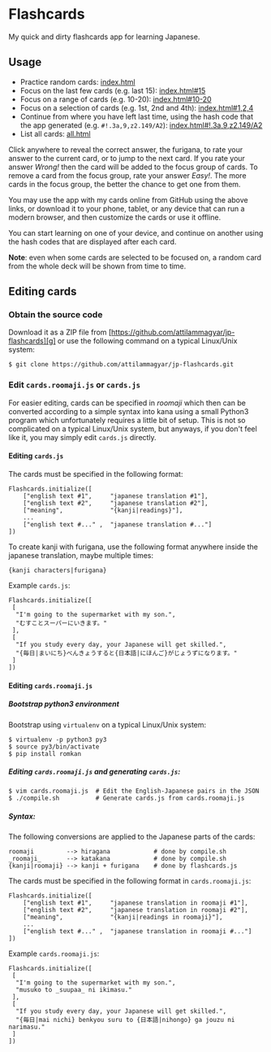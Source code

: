 Flashcards
==========

My quick and dirty flashcards app for learning Japanese.

Usage
-----

 * Practice random cards: [index.html][a]
 * Focus on the last few cards (e.g. last 15): [index.html#15][f]
 * Focus on a range of cards (e.g. 10-20): [index.html#10-20][r]
 * Focus on a selection of cards (e.g. 1st, 2nd and 4th): [index.html#1,2,4][s]
 * Continue from where you have left last time, using the hash code that the
   app generated (e.g. `#!.3a,9,z2.149/A2`): [index.html#!.3a,9,z2.149/A2][h]
 * List all cards: [all.html][l]

  [a]: http://attilammagyar.github.io/jp-flashcards/index.html
  [f]: http://attilammagyar.github.io/jp-flashcards/index.html#15
  [r]: http://attilammagyar.github.io/jp-flashcards/index.html#10-20
  [s]: http://attilammagyar.github.io/jp-flashcards/index.html#1,2,4
  [h]: http://attilammagyar.github.io/jp-flashcards/index.html#!.3a,9,z2.149/A2
  [l]: http://attilammagyar.github.io/jp-flashcards/all.html

Click anywhere to reveal the correct answer, the furigana, to rate your answer
to the current card, or to jump to the next card. If you rate your answer
*Wrong!* then the card will be added to the focus group of cards. To remove a
card from the focus group, rate your answer *Easy!*. The more cards in the
focus group, the better the chance to get one from them.

You may use the app with my cards online from GitHub using the above links, or
download it to your phone, tablet, or any device that can run a modern browser,
and then customize the cards or use it offline.

You can start learning on one of your device, and continue on another using the
hash codes that are displayed after each card.

**Note**: even when some cards are selected to be focused on, a random card
from the whole deck will be shown from time to time.

Editing cards
-------------

### Obtain the source code

Download it as a ZIP file from
[https://github.com/attilammagyar/jp-flashcards][g] or use the following
command on a typical Linux/Unix system:

  [g]: https://github.com/attilammagyar/jp-flashcards

    $ git clone https://github.com/attilammagyar/jp-flashcards.git

### Edit `cards.roomaji.js` or `cards.js`

For easier editing, cards can be specified in *roomaji* which then can be
converted according to a simple syntax into kana using a small Python3 program
which unfortunately requires a little bit of setup. This is not so complicated
on a typical Linux/Unix system, but anyways, if you don't feel like it, you may
simply edit `cards.js` directly.

#### Editing `cards.js`

The cards must be specified in the following format:

    Flashcards.initialize([
        ["english text #1",     "japanese translation #1"],
        ["english text #2",     "japanese translation #2"],
        ["meaning",             "{kanji|readings}"],
        ...
        ["english text #..." ,  "japanese translation #..."]
    ])

To create kanji with furigana, use the following format anywhere inside the
japanese translation, maybe multiple times:

    {kanji characters|furigana}

Example `cards.js`:

    Flashcards.initialize([
     [
      "I'm going to the supermarket with my son.",
      "むすことスーパーにいきます。"
     ],
     [
      "If you study every day, your Japanese will get skilled.",
      "{毎日|まいにち}べんきょうすると{日本語|にほんご}がじょうずになります。"
     ]
    ])

#### Editing `cards.roomaji.js`

##### Bootstrap python3 environment

Bootstrap using `virtualenv` on a typical Linux/Unix system:

    $ virtualenv -p python3 py3
    $ source py3/bin/activate
    $ pip install romkan

##### Editing `cards.roomaji.js` and generating `cards.js`:

    $ vim cards.roomaji.js  # Edit the English-Japanese pairs in the JSON
    $ ./compile.sh          # Generate cards.js from cards.roomaji.js

##### Syntax:

The following conversions are applied to the Japanese parts of the cards:

    roomaji         --> hiragana            # done by compile.sh
    _roomaji_       --> katakana            # done by compile.sh
    {kanji|roomaji} --> kanji + furigana    # done by flashcards.js

The cards must be specified in the following format in `cards.roomaji.js`:

    Flashcards.initialize([
        ["english text #1",     "japanese translation in roomaji #1"],
        ["english text #2",     "japanese translation in roomaji #2"],
        ["meaning",             "{kanji|readings in roomaji}"],
        ...
        ["english text #..." ,  "japanese translation in roomaji #..."]
    ])

Example `cards.roomaji.js`:

    Flashcards.initialize([
     [
      "I'm going to the supermarket with my son.",
      "musuko to _suupaa_ ni ikimasu."
     ],
     [
      "If you study every day, your Japanese will get skilled.",
      "{毎日|mai nichi} benkyou suru to {日本語|nihongo} ga jouzu ni narimasu."
     ]
    ])

